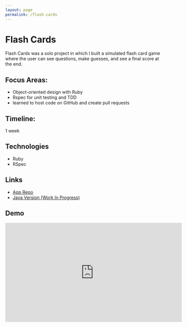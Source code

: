 ```yaml
---
layout: page
permalink: /flash-cards
---
```


# Flash Cards

Flash Cards was a solo project in which I built a simulated flash card game where the user can see questions, make guesses, and see a final score at the end.

## Focus Areas: 

- Object-oriented design with Ruby
- Rspec for unit testing and TDD
- learned to host code on GitHub and create pull requests

## Timeline: 

1 week

## Technologies 

- Ruby
- RSpec

## Links

- [App Repo](https://github.com/arnaldoaparicio/flash_cards) 
- [Java Version (Work In Progress)](https://github.com/arnaldoaparicio/flashcards_java)

## Demo

<iframe width="560" height="315" src="https://www.youtube.com/embed/r5tJrrudC8M" title="YouTube video player" frameborder="0" allow="accelerometer; autoplay; clipboard-write; encrypted-media; gyroscope; picture-in-picture; web-share" allowfullscreen></iframe>
